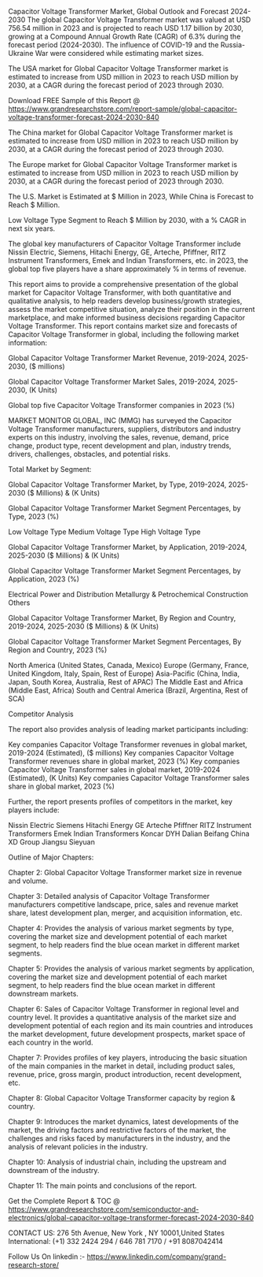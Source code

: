 Capacitor Voltage Transformer Market, Global Outlook and Forecast 2024-2030
The global Capacitor Voltage Transformer market was valued at USD 756.54 million in 2023 and is projected to reach USD 1.17 billion by 2030, growing at a Compound Annual Growth Rate (CAGR) of 6.3% during the forecast period (2024-2030). The influence of COVID-19 and the Russia-Ukraine War were considered while estimating market sizes.

The USA market for Global Capacitor Voltage Transformer market is estimated to increase from USD million in 2023 to reach USD million by 2030, at a CAGR during the forecast period of 2023 through 2030.

Download FREE Sample of this Report @ https://www.grandresearchstore.com/report-sample/global-capacitor-voltage-transformer-forecast-2024-2030-840

The China market for Global Capacitor Voltage Transformer market is estimated to increase from USD million in 2023 to reach USD million by 2030, at a CAGR during the forecast period of 2023 through 2030.

The Europe market for Global Capacitor Voltage Transformer market is estimated to increase from USD million in 2023 to reach USD million by 2030, at a CAGR during the forecast period of 2023 through 2030.

The U.S. Market is Estimated at $ Million in 2023, While China is Forecast to Reach $ Million.

Low Voltage Type Segment to Reach $ Million by 2030, with a % CAGR in next six years.

The global key manufacturers of Capacitor Voltage Transformer include Nissin Electric, Siemens, Hitachi Energy, GE, Arteche, Pfiffner, RITZ Instrument Transformers, Emek and Indian Transformers, etc. in 2023, the global top five players have a share approximately % in terms of revenue.

This report aims to provide a comprehensive presentation of the global market for Capacitor Voltage Transformer, with both quantitative and qualitative analysis, to help readers develop business/growth strategies, assess the market competitive situation, analyze their position in the current marketplace, and make informed business decisions regarding Capacitor Voltage Transformer. This report contains market size and forecasts of Capacitor Voltage Transformer in global, including the following market information:

Global Capacitor Voltage Transformer Market Revenue, 2019-2024, 2025-2030, ($ millions)

Global Capacitor Voltage Transformer Market Sales, 2019-2024, 2025-2030, (K Units)

Global top five Capacitor Voltage Transformer companies in 2023 (%)

MARKET MONITOR GLOBAL, INC (MMG) has surveyed the Capacitor Voltage Transformer manufacturers, suppliers, distributors and industry experts on this industry, involving the sales, revenue, demand, price change, product type, recent development and plan, industry trends, drivers, challenges, obstacles, and potential risks.

Total Market by Segment:

Global Capacitor Voltage Transformer Market, by Type, 2019-2024, 2025-2030 ($ Millions) & (K Units)

Global Capacitor Voltage Transformer Market Segment Percentages, by Type, 2023 (%)

Low Voltage Type
Medium Voltage Type
High Voltage Type

Global Capacitor Voltage Transformer Market, by Application, 2019-2024, 2025-2030 ($ Millions) & (K Units)

Global Capacitor Voltage Transformer Market Segment Percentages, by Application, 2023 (%)

Electrical Power and Distribution
Metallurgy & Petrochemical
Construction
Others

Global Capacitor Voltage Transformer Market, By Region and Country, 2019-2024, 2025-2030 ($ Millions) & (K Units)

Global Capacitor Voltage Transformer Market Segment Percentages, By Region and Country, 2023 (%)

North America (United States, Canada, Mexico)
Europe (Germany, France, United Kingdom, Italy, Spain, Rest of Europe)
Asia-Pacific (China, India, Japan, South Korea, Australia, Rest of APAC)
The Middle East and Africa (Middle East, Africa)
South and Central America (Brazil, Argentina, Rest of SCA)

Competitor Analysis

The report also provides analysis of leading market participants including:

Key companies Capacitor Voltage Transformer revenues in global market, 2019-2024 (Estimated), ($ millions)
Key companies Capacitor Voltage Transformer revenues share in global market, 2023 (%)
Key companies Capacitor Voltage Transformer sales in global market, 2019-2024 (Estimated), (K Units)
Key companies Capacitor Voltage Transformer sales share in global market, 2023 (%)

Further, the report presents profiles of competitors in the market, key players include:

Nissin Electric
Siemens
Hitachi Energy
GE
Arteche
Pfiffner
RITZ Instrument Transformers
Emek
Indian Transformers
Koncar
DYH
Dalian Beifang
China XD Group
Jiangsu Sieyuan

Outline of Major Chapters:

Chapter 2: Global Capacitor Voltage Transformer market size in revenue and volume.

Chapter 3: Detailed analysis of Capacitor Voltage Transformer manufacturers competitive landscape, price, sales and revenue market share, latest development plan, merger, and acquisition information, etc.

Chapter 4: Provides the analysis of various market segments by type, covering the market size and development potential of each market segment, to help readers find the blue ocean market in different market segments.

Chapter 5: Provides the analysis of various market segments by application, covering the market size and development potential of each market segment, to help readers find the blue ocean market in different downstream markets.

Chapter 6: Sales of Capacitor Voltage Transformer in regional level and country level. It provides a quantitative analysis of the market size and development potential of each region and its main countries and introduces the market development, future development prospects, market space of each country in the world.

Chapter 7: Provides profiles of key players, introducing the basic situation of the main companies in the market in detail, including product sales, revenue, price, gross margin, product introduction, recent development, etc.

Chapter 8: Global Capacitor Voltage Transformer capacity by region & country.

Chapter 9: Introduces the market dynamics, latest developments of the market, the driving factors and restrictive factors of the market, the challenges and risks faced by manufacturers in the industry, and the analysis of relevant policies in the industry.

Chapter 10: Analysis of industrial chain, including the upstream and downstream of the industry.

Chapter 11: The main points and conclusions of the report.

Get the Complete Report & TOC @ https://www.grandresearchstore.com/semiconductor-and-electronics/global-capacitor-voltage-transformer-forecast-2024-2030-840

CONTACT US:
276 5th Avenue, New York , NY 10001,United States
International: (+1) 332 2424 294 / 646 781 7170 / +91 8087042414

Follow Us On linkedin :- https://www.linkedin.com/company/grand-research-store/
